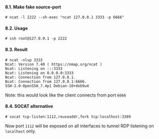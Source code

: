#### 8.1. Make fake source-port
```
# ncat -l 2222 --sh-exec "ncat 127.0.0.1 3333 -p 6666"
```


#### 8.2. Usage
```
# ssh root@127.0.0.1 -p 2222
```


#### 8.3. Result
```
# ncat -nlvp 3333
Ncat: Version 7.40 ( https://nmap.org/ncat )
Ncat: Listening on :::3333
Ncat: Listening on 0.0.0.0:3333
Ncat: Connection from 127.0.0.1.
Ncat: Connection from 127.0.0.1:6666.
SSH-2.0-OpenSSH_7.4p1 Debian-10+deb9u4
```
Note: this would look like the client connects from port `6666`


#### 8.4. SOCAT alternative
```
# socat tcp-listen:1112,reuseaddr,fork tcp:localhost:3389
```
Now port `1112` will be exposed on all interfaces to tunnel RDP listening on `localhost` only.

